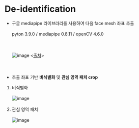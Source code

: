 # De-identification


- 구글 mediapipe 라이브러리를 사용하여 다음 face mesh 좌표 추출 <br><br/>
  pyton 3.9.0 / mediapipe 0.8.11 / openCV 4.6.0 <br><br/><br><br/>
![image](https://github.com/L-YUNNA/De-identification/assets/129636660/e46258d7-5587-49b4-b252-f622fb0056ce) 
<[출처](https://developers.google.com/mediapipe/solutions/vision/face_landmarker)>
<br><br/>
<br><br/>
- 추출 좌표 기반 **비식별화** 및 **관심 영역 패치 crop**
1. 비식별화 <br><br/>
  ![image](https://github.com/L-YUNNA/De-identification/assets/129636660/203a7432-0945-405e-bb9c-4223c8d5675e)
  <br><br/>
2. 관심 영역 패치 <br><br/>
  ![image](https://github.com/L-YUNNA/De-identification/assets/129636660/cee2f7cc-63d5-4912-a5d0-a69bca5fb402)
  <br><br/>

